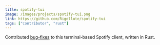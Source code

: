 ```yaml
---
title: spotify-tui
image: /images/projects/spotify-tui.png
link: https://github.com/Rigellute/spotify-tui
tags: ["contributor", "rust"]
---
```


Contributed [bug-fixes](https://github.com/Rigellute/spotify-tui/pull/216) to this terminal-based Spotify client, written in Rust.